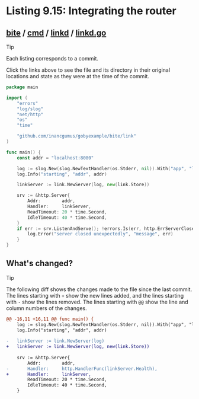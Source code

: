 # Listing 9.15: Integrating the router

## [bite](https://github.com/inancgumus/gobyexample/blob/37e715bd88c5d48da2bb503c2f1c4125c7f70d46/bite) / [cmd](https://github.com/inancgumus/gobyexample/blob/37e715bd88c5d48da2bb503c2f1c4125c7f70d46/bite/cmd) / [linkd](https://github.com/inancgumus/gobyexample/blob/37e715bd88c5d48da2bb503c2f1c4125c7f70d46/bite/cmd/linkd) / [linkd.go](https://github.com/inancgumus/gobyexample/blob/37e715bd88c5d48da2bb503c2f1c4125c7f70d46/bite/cmd/linkd/linkd.go)

> [!TIP]
> Each listing corresponds to a commit.
>
> Click the links above to see the file and its directory in their original locations and state as they were at the time of the commit.

```go
package main

import (
	"errors"
	"log/slog"
	"net/http"
	"os"
	"time"

	"github.com/inancgumus/gobyexample/bite/link"
)

func main() {
	const addr = "localhost:8080"

	log := slog.New(slog.NewTextHandler(os.Stderr, nil)).With("app", "linkd")
	log.Info("starting", "addr", addr)

	linkServer := link.NewServer(log, new(link.Store))

	srv := &http.Server{
		Addr:        addr,
		Handler:     linkServer,
		ReadTimeout: 20 * time.Second,
		IdleTimeout: 40 * time.Second,
	}
	if err := srv.ListenAndServe(); !errors.Is(err, http.ErrServerClosed) {
		log.Error("server closed unexpectedly", "message", err)
	}
}
```

## What's changed?

> [!TIP]
> The following diff shows the changes made to the file since the last commit.
> The lines starting with `+` show the new lines added, and the lines starting with `-` show the lines removed.
> The lines starting with `@@` show the line and column numbers of the changes.

```diff
@@ -16,11 +16,11 @@ func main() {
 	log := slog.New(slog.NewTextHandler(os.Stderr, nil)).With("app", "linkd")
 	log.Info("starting", "addr", addr)
 
-	linkServer := link.NewServer(log)
+	linkServer := link.NewServer(log, new(link.Store))
 
 	srv := &http.Server{
 		Addr:        addr,
-		Handler:     http.HandlerFunc(linkServer.Health),
+		Handler:     linkServer,
 		ReadTimeout: 20 * time.Second,
 		IdleTimeout: 40 * time.Second,
 	}
```

